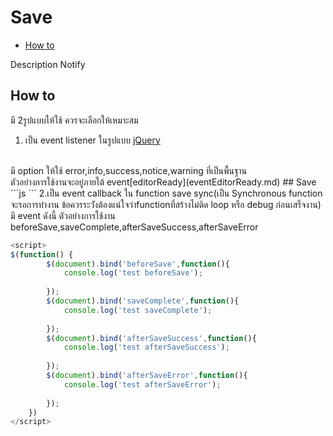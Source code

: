 # Save
  - [How to](#how-to) 


Description Notify

<a name="how-to"></a>
## How to
มี 2รูปแบบให้ใช้ ควรจะเลือกให้เหมาะสม
1. เป็น event listener ในรูปแบบ [jQuery](https://api.jquery.com/category/events/) 


<br>
มี option ให้ใช้ error,info,success,notice,warning ที่เป็นพื้นฐาน
<br>
ตัวอย่างการใช้งานจะอยู่ภายใต้ event[editorReady](eventEditorReady.md)
## Save 
```js
<script>
$(function() {
    $(document).bind('editorReady',function(){
        $('#saveall').click(function(){
            alert('social ')
        })
    })
})
</script>
```
2.เป็น event callback ใน function save sync(เป็น Synchronous function จะรอการทำงาน ข้อควรระว่ังต้องแน่ใจว่าfunctionที่สร้างไม่ติด loop หรือ debug ก่อนเสร็จงาน)
<br>
มี event ดังนี้ 
ตัวอย่างการใช้งาน beforeSave,saveComplete,afterSaveSuccess,afterSaveError

```js
<script>
$(function() {
        $(document).bind('beforeSave',function(){
            console.log('test beforeSave');
            
        });
        $(document).bind('saveComplete',function(){
            console.log('test saveComplete');
            
        });
        $(document).bind('afterSaveSuccess',function(){
            console.log('test afterSaveSuccess');
            
        });
        $(document).bind('afterSaveError',function(){
            console.log('test afterSaveError');
            
        });
    })
</script>
```



